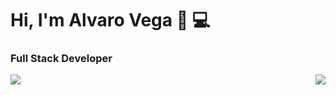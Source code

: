 # Hi, I'm Alvaro Vega 👋 💻
### Full Stack Developer

<img align="right" src="https://github-readme-stats.vercel.app/api/top-langs/?username=alvarovega99&count_private=true&layout=compact&langs_count=7&theme=radical&card_width=400" />
<img align="left" src="https://github-readme-stats.vercel.app/api?username=alvarovega99&show_icons=true&theme=radical&count_private=true&card_width=400" />
